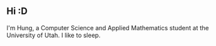 ## Hi :D

I'm Hung, a Computer Science and Applied Mathematics student at the University of Utah. I like to sleep.
